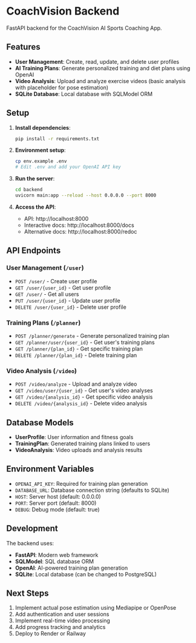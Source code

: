 # CoachVision Backend

FastAPI backend for the CoachVision AI Sports Coaching App.

## Features

- **User Management**: Create, read, update, and delete user profiles
- **AI Training Plans**: Generate personalized training and diet plans using OpenAI
- **Video Analysis**: Upload and analyze exercise videos (basic analysis with placeholder for pose estimation)
- **SQLite Database**: Local database with SQLModel ORM

## Setup

1. **Install dependencies**:
   ```bash
   pip install -r requirements.txt
   ```

2. **Environment setup**:
   ```bash
   cp env.example .env
   # Edit .env and add your OpenAI API key
   ```

3. **Run the server**:
   ```bash
   cd backend
   uvicorn main:app --reload --host 0.0.0.0 --port 8000
   ```

4. **Access the API**:
   - API: http://localhost:8000
   - Interactive docs: http://localhost:8000/docs
   - Alternative docs: http://localhost:8000/redoc

## API Endpoints

### User Management (`/user`)

- `POST /user/` - Create user profile
- `GET /user/{user_id}` - Get user profile
- `GET /user/` - Get all users
- `PUT /user/{user_id}` - Update user profile
- `DELETE /user/{user_id}` - Delete user profile

### Training Plans (`/planner`)

- `POST /planner/generate` - Generate personalized training plan
- `GET /planner/user/{user_id}` - Get user's training plans
- `GET /planner/{plan_id}` - Get specific training plan
- `DELETE /planner/{plan_id}` - Delete training plan

### Video Analysis (`/video`)

- `POST /video/analyze` - Upload and analyze video
- `GET /video/user/{user_id}` - Get user's video analyses
- `GET /video/{analysis_id}` - Get specific video analysis
- `DELETE /video/{analysis_id}` - Delete video analysis

## Database Models

- **UserProfile**: User information and fitness goals
- **TrainingPlan**: Generated training plans linked to users
- **VideoAnalysis**: Video uploads and analysis results

## Environment Variables

- `OPENAI_API_KEY`: Required for training plan generation
- `DATABASE_URL`: Database connection string (defaults to SQLite)
- `HOST`: Server host (default: 0.0.0.0)
- `PORT`: Server port (default: 8000)
- `DEBUG`: Debug mode (default: true)

## Development

The backend uses:
- **FastAPI**: Modern web framework
- **SQLModel**: SQL database ORM
- **OpenAI**: AI-powered training plan generation
- **SQLite**: Local database (can be changed to PostgreSQL)

## Next Steps

1. Implement actual pose estimation using Mediapipe or OpenPose
2. Add authentication and user sessions
3. Implement real-time video processing
4. Add progress tracking and analytics
5. Deploy to Render or Railway 